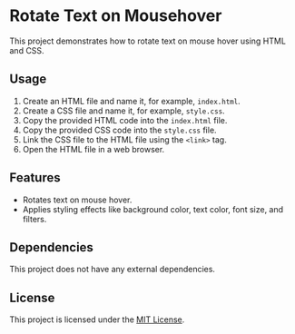 # Rotate Text on Mousehover

This project demonstrates how to rotate text on mouse hover using HTML and CSS.

## Usage

1. Create an HTML file and name it, for example, `index.html`.
2. Create a CSS file and name it, for example, `style.css`.
3. Copy the provided HTML code into the `index.html` file.
4. Copy the provided CSS code into the `style.css` file.
5. Link the CSS file to the HTML file using the `<link>` tag.
6. Open the HTML file in a web browser.

## Features

- Rotates text on mouse hover.
- Applies styling effects like background color, text color, font size, and filters.


## Dependencies

This project does not have any external dependencies.

## License

This project is licensed under the [MIT License](LICENSE).
